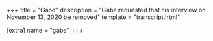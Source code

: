 +++
title = "Gabe"
description = "Gabe requested that his interview on November 13, 2020 be removed"
template = "transcript.html"

[extra]
name = "gabe"
+++